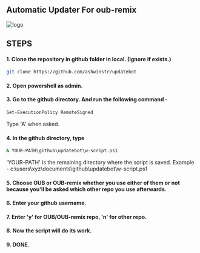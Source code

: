 ## Automatic Updater For oub-remix 

![logo](https://telegra.ph/file/54e66c33f8c0e2f215f3a.jpg)

## STEPS

#### 1. Clone the repository in github folder in local. (Ignore if exists.)

```bash
git clone https://github.com/ashwinstr/updatebot
```

#### 2. Open powershell as admin.
#### 3. Go to the github directory. And run the following command - 

```bash
Set-ExecutionPolicy RemoteSigned
```
Type 'A' when asked. 

#### 4. In the github directory, type

```bash
& YOUR-PATH\github\updatebot\w-script.ps1
```
'YOUR-PATH' is the remaining directory where the script is saved.
Example - c:\users\xyz\documents\github\updatebot\w-script.ps1

#### 5. Choose OUB or OUB-remix whether you use either of them or not because you'll be asked which other repo you use afterwards.
#### 6. Enter your github username.
#### 7. Enter 'y' for OUB/OUB-remix repo, 'n' for other repo.
#### 8. Now the script will do its work.
#### 9. DONE.
